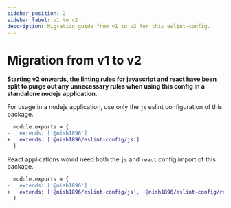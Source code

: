 ```yaml
---
sidebar_position: 2
sidebar_label: v1 to v2
description: Migration guide from v1 to v2 for this eslint-config.
---
```


# Migration from v1 to v2

**Starting v2 onwards, the linting rules for javascript and react have been split to purge out any unnecessary rules when using this config in a standalone nodejs application.** 

For usage in a nodejs application, use only the `js` eslint configuration of this package. 

```diff
  module.exports = {
-   extends: ['@nish1896']
+   extends: ['@nish1896/eslint-config/js']
  }
```

React applications would need both the `js` and `react` config import of this package.
```diff
  module.exports = {
-   extends: ['@nish1896']
+   extends: ['@nish1896/eslint-config/js', '@nish1896/eslint-config/react']
  }
```
